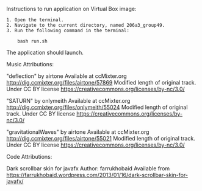 Instructions to run application on Virtual Box image:

	1. Open the terminal.
	2. Navigate to the current directory, named 206a3_group49.
	3. Run the following command in the terminal:

		bash run.sh

The application should launch.

Music Attributions:

"deflection" by airtone 
Available at ccMixter.org http://dig.ccmixter.org/files/airtone/57869
Modified length of original track.
Under CC BY license https://creativecommons.org/licenses/by-nc/3.0/

"SATURN" by onlymeith
Available at ccMixter.org http://dig.ccmixter.org/files/onlymeith/55024
Modified length of original track.
Under CC BY license https://creativecommons.org/licenses/by-nc/3.0/

"gravitationalWaves" by airtone
Available at ccMixter.org http://dig.ccmixter.org/files/airtone/55021
Modified length of original track.
Under CC BY license https://creativecommons.org/licenses/by-nc/3.0/


Code Attributions:

Dark scrollbar skin for javafx
Author: farrukhobaid
Available from https://farrukhobaid.wordpress.com/2013/01/16/dark-scrollbar-skin-for-javafx/
